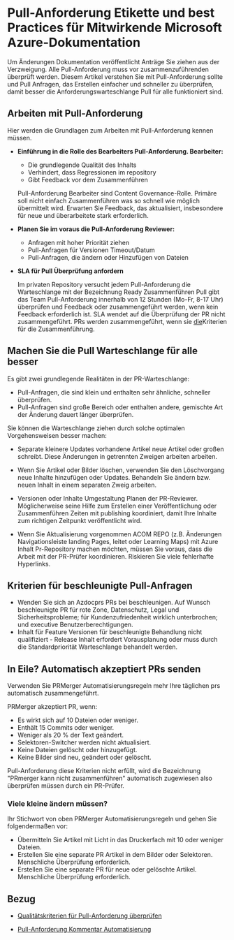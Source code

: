 # <a name="pull-request-etiquette-and-best-practices-for-microsoft-contributors-to-azure-documentation"></a>Pull-Anforderung Etikette und best Practices für Mitwirkende Microsoft Azure-Dokumentation

Um Änderungen Dokumentation veröffentlicht Anträge Sie ziehen aus der Verzweigung. Alle Pull-Anforderung muss vor zusammenzuführenden überprüft werden. Diesem Artikel verstehen Sie mit Pull-Anforderung sollte und Pull Anfragen, das Erstellen einfacher und schneller zu überprüfen, damit besser die Anforderungswarteschlange Pull für alle funktioniert sind.

## <a name="working-with-pull-request-reviewers"></a>Arbeiten mit Pull-Anforderung

Hier werden die Grundlagen zum Arbeiten mit Pull-Anforderung kennen müssen. 

- <b>Einführung in die Rolle des Bearbeiters Pull-Anforderung. Bearbeiter:</b>
  - Die grundlegende Qualität des Inhalts
  - Verhindert, dass Regressionen im repository
  - Gibt Feedback vor dem Zusammenführen

  Pull-Anforderung Bearbeiter sind Content Governance-Rolle. Primäre soll nicht einfach Zusammenführen was so schnell wie möglich übermittelt wird. Erwarten Sie Feedback, das aktualisiert, insbesondere für neue und überarbeitete stark erforderlich.

- <b>Planen Sie im voraus die Pull-Anforderung Reviewer:</b>
  - Anfragen mit hoher Priorität ziehen
  - Pull-Anfragen für Versionen Timeout/Datum
  - Pull-Anfragen, die ändern oder Hinzufügen von Dateien

- <b>SLA für Pull Überprüfung anfordern</b>

  Im privaten Repository versucht jedem Pull-Anforderung die Warteschlange mit der Bezeichnung Ready Zusammenführen Pull gibt das Team Pull-Anforderung innerhalb von 12 Stunden (Mo-Fr, 8-17 Uhr) überprüfen und Feedback oder zusammengeführt werden, wenn kein Feedback erforderlich ist. SLA wendet auf die Überprüfung der PR nicht zusammengeführt. PRs werden zusammengeführt, wenn sie [die](contributor-guide-pr-criteria.md)Kriterien für die Zusammenführung. 

## <a name="make-the-pull-request-queue-work-better-for-everyone"></a>Machen Sie die Pull Warteschlange für alle besser

Es gibt zwei grundlegende Realitäten in der PR-Warteschlange:

- Pull-Anfragen, die sind klein und enthalten sehr ähnliche, schneller überprüfen. 
- Pull-Anfragen sind große Bereich oder enthalten andere, gemischte Art der Änderung dauert länger überprüfen.

Sie können die Warteschlange ziehen durch solche optimalen Vorgehensweisen besser machen:

- Separate kleinere Updates vorhandene Artikel neue Artikel oder großen schreibt. Diese Änderungen in getrennten Zweigen arbeiten arbeiten. 

- Wenn Sie Artikel oder Bilder löschen, verwenden Sie den Löschvorgang neue Inhalte hinzufügen oder Updates. Behandeln Sie ändern bzw. neuen Inhalt in einem separaten Zweig arbeiten.

- Versionen oder Inhalte Umgestaltung Planen der PR-Reviewer. Möglicherweise seine Hilfe zum Erstellen einer Veröffentlichung oder Zusammenführen Zeiten mit publishing koordiniert, damit Ihre Inhalte zum richtigen Zeitpunkt veröffentlicht wird.

- Wenn Sie Aktualisierung vorgenommen ACOM REPO (z.B. Änderungen Navigationsleiste landing Pages, leitet oder Learning Maps) mit Azure Inhalt Pr-Repository machen möchten, müssen Sie voraus, dass die Arbeit mit der PR-Prüfer koordinieren. Riskieren Sie viele fehlerhafte Hyperlinks.

## <a name="criteria-for-expedited-pull-requests"></a>Kriterien für beschleunigte Pull-Anfragen

- Wenden Sie sich an Azdocprs PRs bei beschleunigen. Auf Wunsch beschleunigte PR für rote Zone, Datenschutz, Legal und Sicherheitsprobleme; für Kundenzufriedenheit wirklich unterbrochen; und executive Benutzerberechtigungen. 
- Inhalt für Feature Versionen für beschleunigte Behandlung nicht qualifiziert - Release Inhalt erfordert Vorausplanung oder muss durch die Standardpriorität Warteschlange behandelt werden.


## <a name="in-a-hurry-submit-prs-that-can-be-accepted-automatically"></a>In Eile? Automatisch akzeptiert PRs senden

Verwenden Sie PRMerger Automatisierungsregeln mehr Ihre täglichen prs automatisch zusammengeführt.

PRMerger akzeptiert PR, wenn:
* Es wirkt sich auf 10 Dateien oder weniger.
* Enthält 15 Commits oder weniger.
* Weniger als 20 % der Text geändert.
* Selektoren-Switcher werden nicht aktualisiert.
* Keine Dateien gelöscht oder hinzugefügt.
* Keine Bilder sind neu, geändert oder gelöscht.

Pull-Anforderung diese Kriterien nicht erfüllt, wird die Bezeichnung "PRmerger kann nicht zusammenführen" automatisch zugewiesen also überprüfen müssen durch ein PR-Prüfer.

### <a name="need-to-make-a-lot-of-little-changes"></a>Viele kleine ändern müssen?

Ihr Stichwort von oben PRMerger Automatisierungsregeln und gehen Sie folgendermaßen vor:
* Übermitteln Sie Artikel mit Licht in das Druckerfach mit 10 oder weniger Dateien.
* Erstellen Sie eine separate PR Artikel in dem Bilder oder Selektoren. Menschliche Überprüfung erforderlich.
* Erstellen Sie eine separate PR für neue oder gelöschte Artikel. Menschliche Überprüfung erforderlich.

## <a name="related"></a>Bezug

- [Qualitätskriterien für Pull-Anforderung überprüfen](contributor-guide-pr-criteria.md)

- [Pull-Anforderung Kommentar Automatisierung](contributor-guide-pull-request-comments.md)
